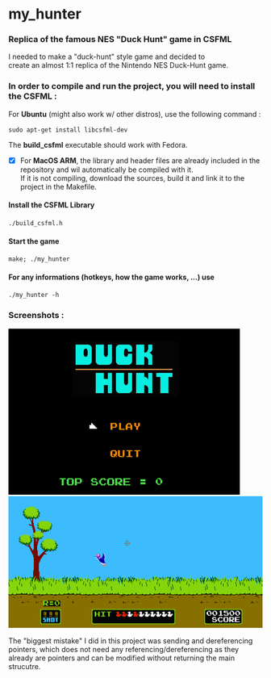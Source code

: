 # my_hunter
### Replica of the famous NES "Duck Hunt" game in CSFML  
  
I needed to make a "duck-hunt" style game and decided to  
create an almost 1:1 replica of the Nintendo NES Duck-Hunt game.  

### In order to compile and run the project, you will need to install the CSFML :
  
  
  For **Ubuntu** (might also work w/ other distros), use the following command : 
  
  ```
  sudo apt-get install libcsfml-dev
  ```  
  The **build_csfml** executable should work with Fedora.  

  - [x] For **MacOS ARM**, the library and header files are already included in the repository and wil automatically be compiled with it.  
If it is not compiling, download the sources, build it and link it to the project in the Makefile.
  
#### Install the CSFML Library  
```
./build_csfml.h
```  

#### Start the game
```
make; ./my_hunter
```  
  
#### For any informations (hotkeys, how the game works, ...) use  
  
```
./my_hunter -h
```  
  
### Screenshots :

![my_hunter_menu](https://github.com/pironc/my_hunter/blob/main/screenshots/my_hunter_menu_lowres.png "my_hunter game menu")  
![my_hunter_menu](https://github.com/pironc/my_hunter/blob/main/screenshots/my_hunter_game_lowres.png "my_hunter game menu")

The "biggest mistake" I did in this project was sending and dereferencing  
pointers, which does not need any referencing/dereferencing as they  
already are pointers and can be modified without returning the main strucutre.
